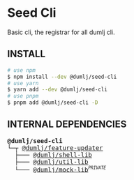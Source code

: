<!-- This file is dynamically generated. please edit in __readme__ -->

# Seed Cli

Basic cli, the registrar for all dumlj cli.

## INSTALL

```bash
# use npm
$ npm install --dev @dumlj/seed-cli
# use yarn
$ yarn add --dev @dumlj/seed-cli
# use pnpm
$ pnpm add @dumlj/seed-cli -D
```

## INTERNAL DEPENDENCIES

<pre>
<b>@dumlj/seed-cli</b>
└─┬ <a href="https://github.com/dumlj/dumlj-build/tree/main/@feature/feature-updater">@dumlj/feature-updater</a>
  ├─── <a href="https://github.com/dumlj/dumlj-build/tree/main/@lib/shell-lib">@dumlj/shell-lib</a>
  ├─── <a href="https://github.com/dumlj/dumlj-build/tree/main/@lib/util-lib">@dumlj/util-lib</a>
  └─── <a href="https://github.com/dumlj/dumlj-build/tree/main/@lib/mock-lib">@dumlj/mock-lib</a><sup><small><i>PRIVATE</i></small></sup>
</pre>
